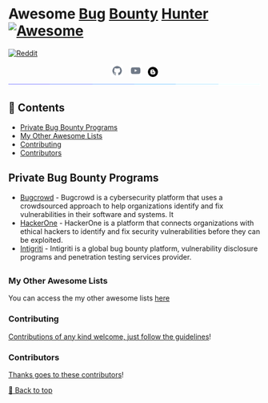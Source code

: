 # Awesome [Bug](https://en.wikipedia.org/wiki/Bug_bounty_program) [Bounty](https://en.wikipedia.org/wiki/Open_Bug_Bounty) [Hunter](https://en.wikipedia.org/wiki/Bug_hunting) [![Awesome](https://awesome.re/badge.svg)](https://awesome.re) 
[![Reddit](https://img.shields.io/badge/Reddit-FF4500?style=for-the-badge&logo=reddit&logoColor=white)](https://www.reddit.com/r/bugbounty/)

<p align="center">
    <a href="https://github.com/cybersecurity-dev/"><img height="25" src="https://github.com/cybersecurity-dev/cybersecurity-dev/blob/main/assets/github.svg" alt="GitHub"></a>
    &nbsp;
    <a href="https://www.youtube.com/@CyberThreatDefence"><img height="25" src="https://github.com/cybersecurity-dev/cybersecurity-dev/blob/main/assets/youtube.svg" alt="YouTube"></a>
    &nbsp;
    <a href="https://cyberthreatdefence.com/my_awesome_lists"><img height="20" src="https://github.com/cybersecurity-dev/cybersecurity-dev/blob/main/assets/blog.svg" alt="My Awesome Lists"></a>
    <img src="https://github.com/cybersecurity-dev/cybersecurity-dev/blob/main/assets/bar.gif">
</p>

## 📖 Contents
- [Private Bug Bounty Programs](#private-bug-bounty-programs)
- [My Other Awesome Lists](#my-other-awesome-lists)
- [Contributing](#contributing)
- [Contributors](#contributors)

## Private Bug Bounty Programs

* [Bugcrowd](https://www.bugcrowd.com/) - Bugcrowd is a cybersecurity platform that uses a crowdsourced approach to help organizations identify and fix vulnerabilities in their software and systems. It
* [HackerOne](https://www.hackerone.com/) - HackerOne is a platform that connects organizations with ethical hackers to identify and fix security vulnerabilities before they can be exploited.
* [Intigriti](https://www.intigriti.com/) - Intigriti is a global bug bounty platform, vulnerability disclosure programs and penetration testing services provider.

##
### My Other Awesome Lists
You can access the my other awesome lists [here](https://cyberthreatdefence.com/my_awesome_lists)

### Contributing
[Contributions of any kind welcome, just follow the guidelines](contributing.md)!

### Contributors
[Thanks goes to these contributors](https://github.com/cybersecurity-dev/awesome-bug-bounty-hunter/graphs/contributors)!

[🔼 Back to top](#awesome-bug-bounty-hunter-)
